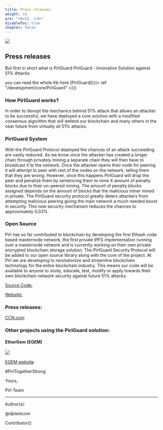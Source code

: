 ```yaml
---
title: Press releases
weight: 14
pre: "<b>13. </b>"
disableToc: true
chapter: false
---
```


![](/development/images/PirlGuard.png)

## Press releases
But first in short what is PirlGuard
PirlGuard - Innovative Solution against 51% Attacks 

you can read the whole Kb here [PirlGuard]({{< ref "/development/core/PirlGuard" >}})


### How PirlGuard works?


In order to disrupt the mechanics behind 51% attack that allows an attacker to be successful, we have deployed a core solution with a modified consensus algorithm that will defend our blockchain and many others in the near future from virtually all 51% attacks.


### PirlGuard System
With the PirlGuard Protocol deployed the chances of an attack succeeding are vastly reduced. As we know once the attacker has created a longer chain through privately mining a separate chain they will then have to broadcast it to the network. Once the attacker opens their node for peering it will attempt to peer with rest of the nodes on the network, telling them that they are wrong. However, once this happens PirlGuard will drop the peer and penalize them by sentencing them to mine X amount of penalty blocks due to their un-peered mining. The amount of penalty blocks assigned depends on the amount of blocks that the malicious miner mined in private.
The PirlGuard security protocol greatly deters attackers from attempting malicious peering giving the main network a much needed boost in security. This new security mechanism reduces the chances to approximately 0.03%.


###  Open Source


Pirl has so far contributed to blockchain by developing the first Ethash code based masternode network, the first private IPFS implementation running over a masternode network and is currently working on their own private encrypted blockchain storage solution.
The PirlGuard Security Protocol will be added to our open source library along with the core of the project.
At Pirl we are developing to revolutionize and streamline blockchain technology for the entire blockchain industry. This means our code will be available to anyone to study, educate, test, modify or apply towards their own blockchain network security against future 51% attacks.


[Source Code:](https://git.pirl.io/community/pirl)


[Website:](https://pirl.io/en)


### Press releases:

[CCN.com](https://www.ccn.com/pirlguard-innovative-solution-against-51-attacks) 



### Other projects using the PirlGuard solution:


#### EtherGem (EGEM)


<p> <img src="/Press releases/images/egem1.png" align="left"> </p> <br>


[EGEM website](https://egem.io) 







 
#PirlTogetherStrong


Yours,

Pirl Team


---
Author(s):  


@dptelecom

Contributor():



